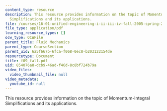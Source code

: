 ```yaml
---
content_type: resource
description: This resource provides information on the topic of Momentum-Integral
  Simplifications and its applications.
file: /courses/16-01-unified-engineering-i-ii-iii-iv-fall-2005-spring-2006/854076a8dcb946adf46d8c8bf724b79a_f09_fall.pdf
file_type: application/pdf
learning_resource_types: []
ocw_type: OCWFile
parent_title: Fluid Mechanics
parent_type: CourseSection
parent_uid: 6a5f667b-6fca-f068-0ec8-b203122154de
resourcetype: Document
title: f09_fall.pdf
uid: 854076a8-dcb9-46ad-f46d-8c8bf724b79a
video_files:
  video_thumbnail_file: null
video_metadata:
  youtube_id: null
---
```

This resource provides information on the topic of Momentum-Integral Simplifications and its applications.